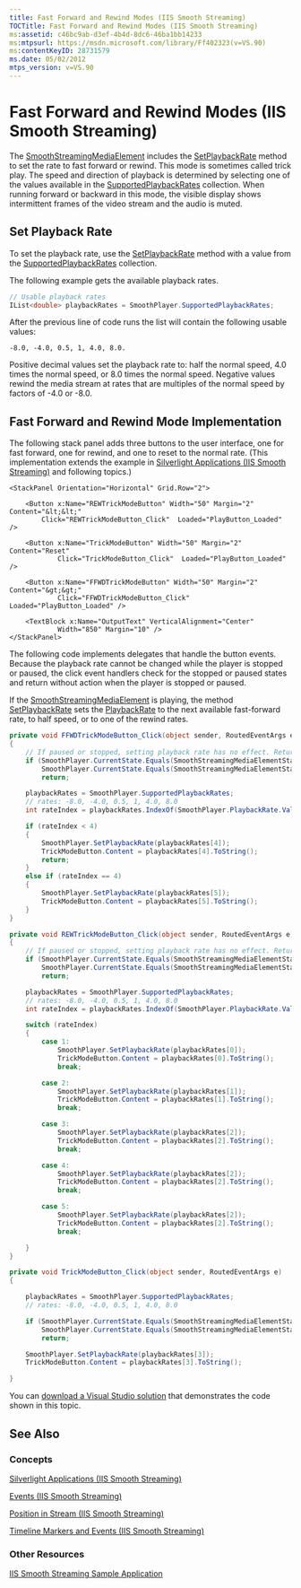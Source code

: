 ```yaml
---
title: Fast Forward and Rewind Modes (IIS Smooth Streaming)
TOCTitle: Fast Forward and Rewind Modes (IIS Smooth Streaming)
ms:assetid: c46bc9ab-d3ef-4b4d-8dc6-46ba1bb14233
ms:mtpsurl: https://msdn.microsoft.com/library/Ff402323(v=VS.90)
ms:contentKeyID: 28731579
ms.date: 05/02/2012
mtps_version: v=VS.90
---
```


# Fast Forward and Rewind Modes (IIS Smooth Streaming)

The [SmoothStreamingMediaElement](smoothstreamingmediaelement-class-microsoft-web-media-smoothstreaming_1.md) includes the [SetPlaybackRate](smoothstreamingmediaelement-setplaybackrate-method-microsoft-web-media-smoothstreaming_1.md) method to set the rate to fast forward or rewind. This mode is sometimes called trick play. The speed and direction of playback is determined by selecting one of the values available in the [SupportedPlaybackRates](smoothstreamingmediaelement-supportedplaybackrates-property-microsoft-web-media-smoothstreaming_1.md) collection. When running forward or backward in this mode, the visible display shows intermittent frames of the video stream and the audio is muted.

## Set Playback Rate

To set the playback rate, use the [SetPlaybackRate](smoothstreamingmediaelement-setplaybackrate-method-microsoft-web-media-smoothstreaming_1.md) method with a value from the [SupportedPlaybackRates](smoothstreamingmediaelement-supportedplaybackrates-property-microsoft-web-media-smoothstreaming_1.md) collection.

The following example gets the available playback rates.

```csharp
// Usable playback rates
IList<double> playbackRates = SmoothPlayer.SupportedPlaybackRates;
```

After the previous line of code runs the list will contain the following usable values:

```
-8.0, -4.0, 0.5, 1, 4.0, 8.0.
```

Positive decimal values set the playback rate to: half the normal speed, 4.0 times the normal speed, or 8.0 times the normal speed. Negative values rewind the media stream at rates that are multiples of the normal speed by factors of -4.0 or -8.0.

## Fast Forward and Rewind Mode Implementation

The following stack panel adds three buttons to the user interface, one for fast forward, one for rewind, and one to reset to the normal rate. (This implementation extends the example in [Silverlight Applications (IIS Smooth Streaming)](silverlight-applications.md) and following topics.)

```xaml
<StackPanel Orientation="Horizontal" Grid.Row="2">

    <Button x:Name="REWTrickModeButton" Width="50" Margin="2" Content="&lt;&lt;"
        Click="REWTrickModeButton_Click"  Loaded="PlayButton_Loaded" />

    <Button x:Name="TrickModeButton" Width="50" Margin="2" Content="Reset"
            Click="TrickModeButton_Click"  Loaded="PlayButton_Loaded" />

    <Button x:Name="FFWDTrickModeButton" Width="50" Margin="2" Content="&gt;&gt;"
            Click="FFWDTrickModeButton_Click"  Loaded="PlayButton_Loaded" />

    <TextBlock x:Name="OutputText" VerticalAlignment="Center"
            Width="850" Margin="10" />
</StackPanel>
```

The following code implements delegates that handle the button events. Because the playback rate cannot be changed while the player is stopped or paused, the click event handlers check for the stopped or paused states and return without action when the player is stopped or paused.

If the [SmoothStreamingMediaElement](smoothstreamingmediaelement-class-microsoft-web-media-smoothstreaming_1.md) is playing, the method [SetPlaybackRate](smoothstreamingmediaelement-setplaybackrate-method-microsoft-web-media-smoothstreaming_1.md) sets the [PlaybackRate](smoothstreamingmediaelement-playbackrate-property-microsoft-web-media-smoothstreaming_1.md) to the next available fast-forward rate, to half speed, or to one of the rewind rates.

```csharp
private void FFWDTrickModeButton_Click(object sender, RoutedEventArgs e)
{
    // If paused or stopped, setting playback rate has no effect. Return.
    if (SmoothPlayer.CurrentState.Equals(SmoothStreamingMediaElementState.Paused) ||
        SmoothPlayer.CurrentState.Equals(SmoothStreamingMediaElementState.Stopped))
        return;

    playbackRates = SmoothPlayer.SupportedPlaybackRates;
    // rates: -8.0, -4.0, 0.5, 1, 4.0, 8.0
    int rateIndex = playbackRates.IndexOf(SmoothPlayer.PlaybackRate.Value);

    if (rateIndex < 4)
    {
        SmoothPlayer.SetPlaybackRate(playbackRates[4]);
        TrickModeButton.Content = playbackRates[4].ToString();
        return;
    }
    else if (rateIndex == 4)
    {
        SmoothPlayer.SetPlaybackRate(playbackRates[5]);
        TrickModeButton.Content = playbackRates[5].ToString();
    }
}

private void REWTrickModeButton_Click(object sender, RoutedEventArgs e)
{
    // If paused or stopped, setting playback rate has no effect. Return.
    if (SmoothPlayer.CurrentState.Equals(SmoothStreamingMediaElementState.Paused) ||
        SmoothPlayer.CurrentState.Equals(SmoothStreamingMediaElementState.Stopped))
        return;

    playbackRates = SmoothPlayer.SupportedPlaybackRates;
    // rates: -8.0, -4.0, 0.5, 1, 4.0, 8.0
    int rateIndex = playbackRates.IndexOf(SmoothPlayer.PlaybackRate.Value);

    switch (rateIndex)
    {
        case 1:
            SmoothPlayer.SetPlaybackRate(playbackRates[0]);
            TrickModeButton.Content = playbackRates[0].ToString();
            break;

        case 2:
            SmoothPlayer.SetPlaybackRate(playbackRates[1]);
            TrickModeButton.Content = playbackRates[1].ToString();
            break;

        case 3:
            SmoothPlayer.SetPlaybackRate(playbackRates[2]);
            TrickModeButton.Content = playbackRates[2].ToString();
            break;

        case 4:
            SmoothPlayer.SetPlaybackRate(playbackRates[2]);
            TrickModeButton.Content = playbackRates[2].ToString();
            break;

        case 5:
            SmoothPlayer.SetPlaybackRate(playbackRates[2]);
            TrickModeButton.Content = playbackRates[2].ToString();
            break;

    }
}

private void TrickModeButton_Click(object sender, RoutedEventArgs e)
{

    playbackRates = SmoothPlayer.SupportedPlaybackRates;
    // rates: -8.0, -4.0, 0.5, 1, 4.0, 8.0

    if (SmoothPlayer.CurrentState.Equals(SmoothStreamingMediaElementState.Paused) ||
        SmoothPlayer.CurrentState.Equals(SmoothStreamingMediaElementState.Stopped))
        return;

    SmoothPlayer.SetPlaybackRate(playbackRates[3]);
    TrickModeButton.Content = playbackRates[3].ToString();

}
```

You can [download a Visual Studio solution](https://go.microsoft.com/fwlink/?linkid=182167) that demonstrates the code shown in this topic.

## See Also

### Concepts

[Silverlight Applications (IIS Smooth Streaming)](silverlight-applications.md)

[Events (IIS Smooth Streaming)](events.md)

[Position in Stream (IIS Smooth Streaming)](position-in-stream.md)

[Timeline Markers and Events (IIS Smooth Streaming)](timeline-markers-and-events.md)

### Other Resources

[IIS Smooth Streaming Sample Application](https://go.microsoft.com/fwlink/?linkid=182167)
